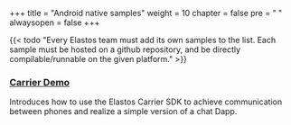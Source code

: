 +++
title = "Android native samples"
weight = 10
chapter = false
pre = "<i class='fa ela-page'></i> "
alwaysopen = false
+++

{{< todo "Every Elastos team must add its own samples to the list. Each sample must be hosted on a github repository, and be directly compilable/runnable on the given platform." >}}

### [Carrier Demo](https://github.com/elastos/Elastos.NET.Carrier.Samples.Android)

Introduces how to use the Elastos Carrier SDK to achieve communication between phones and realize a simple version of a chat Dapp.
